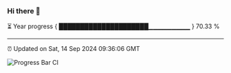### Hi there 👋

⏳ Year progress { █████████████████████▁▁▁▁▁▁▁▁▁ } 70.33 %

---

⏰ Updated on Sat, 14 Sep 2024 09:36:06 GMT

![Progress Bar CI](https://github.com/IshwaranRudhara/GIT-ACTION/workflows/Progress%20Bar%20CI/badge.svg)
